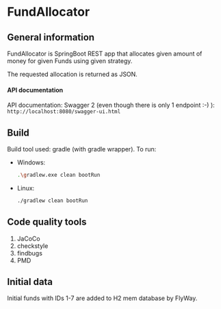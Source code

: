 # FundAllocator 
## General information
FundAllocator is SpringBoot REST app that allocates given amount of money for given Funds using given strategy.

The requested allocation is returned as JSON.

#### API documentation
API documentation: Swagger 2 (even though there is only 1 endpoint :-) ):
```http://localhost:8080/swagger-ui.html```

## Build
Build tool used: gradle (with gradle wrapper). To run:
  * Windows:
    ```bash
    .\gradlew.exe clean bootRun
    ```
  * Linux:
    ```bash
    ./gradlew clean bootRun
    ```
  
## Code quality tools
1. JaCoCo
1. checkstyle
1. findbugs
1. PMD 
 
## Initial data
Initial funds with IDs 1-7 are added to H2 mem database by FlyWay.

